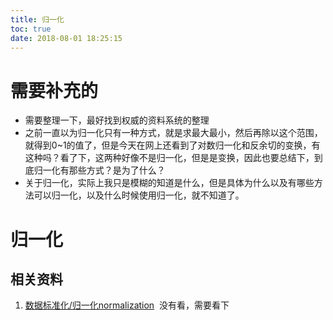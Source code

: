 ```yaml
---
title: 归一化
toc: true
date: 2018-08-01 18:25:15
---
```

# 需要补充的

- 需要整理一下，最好找到权威的资料系统的整理
- 之前一直以为归一化只有一种方式，就是求最大最小，然后再除以这个范围，就得到0~1的值了，但是今天在网上还看到了对数归一化和反余切的变换，有这种吗？看了下，这两种好像不是归一化，但是是变换，因此也要总结下，到底归一化有那些方式？是为了什么？
- 关于归一化，实际上我只是模糊的知道是什么，但是具体为什么以及有哪些方法可以归一化，以及什么时候使用归一化，就不知道了。

# 归一化










## 相关资料

1. [数据标准化/归一化normalization](https://blog.csdn.net/pipisorry/article/details/52247379)  没有看，需要看下
